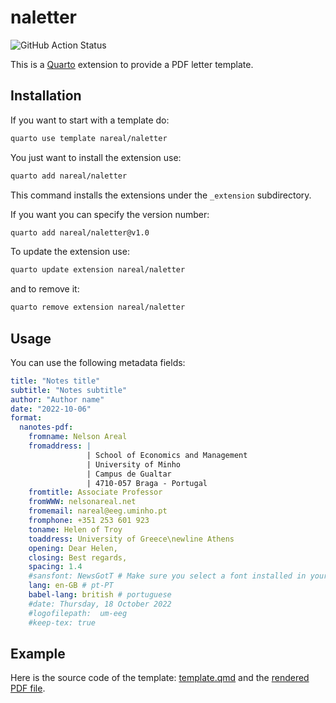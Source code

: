 # naletter

![GitHub Action Status](https://img.shields.io/github/actions/workflow/status/nareal/naletter/publish.yml)

This is a [Quarto](https://quarto.org/) extension to provide a PDF letter template. 

## Installation

If you want to start with a template do:
```bash
quarto use template nareal/naletter
```

You just want to install the extension use:
```bash
quarto add nareal/naletter
```

This command installs the extensions under the `_extension` subdirectory.

If you want you can specify the version number:
```bash
quarto add nareal/naletter@v1.0
```

To update the extension use:
```bash
quarto update extension nareal/naletter
```

and to remove it:
```bash
quarto remove extension nareal/naletter
```

## Usage

You can use the following metadata fields:

```yaml
title: "Notes title"
subtitle: "Notes subtitle"
author: "Author name"
date: "2022-10-06"
format:
  nanotes-pdf: 
    fromname: Nelson Areal
    fromaddress: |
                 | School of Economics and Management
                 | University of Minho
                 | Campus de Gualtar
                 | 4710-057 Braga - Portugal
    fromtitle: Associate Professor
    fromWWW: nelsonareal.net
    fromemail: nareal@eeg.uminho.pt
    fromphone: +351 253 601 923
    toname: Helen of Troy
    toaddress: University of Greece\newline Athens
    opening: Dear Helen,
    closing: Best regards,
    spacing: 1.4
    #sansfont: NewsGotT # Make sure you select a font installed in your system 
    lang: en-GB # pt-PT
    babel-lang: british # portuguese
    #date: Thursday, 18 October 2022
    #logofilepath:  um-eeg
    #keep-tex: true
```

## Example 

Here is the source code of the template: [template.qmd](template.qmd) and the [rendered PDF file](https://nareal.github.io/naletter/).
